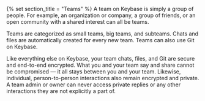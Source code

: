{% set section_title = "Teams" %}
A team on Keybase is simply a group of people. For example, an organization or company, a group of friends, or an open community with a shared interest can all be teams.
 
Teams are categorized as small teams, big teams, and subteams. Chats and files are automatically created for every new team. Teams can also use Git on Keybase. 
 
Like everything else on Keybase, your team chats, files, and Git are secure and end-to-end encrypted. What you and your team say and share cannot be compromised — it all stays between you and your team. Likewise, individual, person-to-person interactions also remain encrypted and private. A team admin or owner can never access private replies or any other interactions they are not explicitly a part of. 


